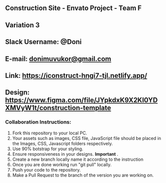 ## Construction Site - Envato Project - Team F

## Variation 3
## Slack Username: @Doni
## E-mail: donimuvukor@gmail.com
## Link: https://iconstruct-hngi7-tjl.netlify.app/
## Design: https://www.figma.com/file/JYpkdxK9X2KI0YDXMVyW1t/construction-template

### Collaboration Instructions:

1. Fork this repository to your local PC.
2. Your assets such as images, CSS file, JavaScript file should be placed in the Images, CSS, Javascript folders respectively.
3. Use 90% botstrap for your styling.
4. Ensure responsiveness in your designs. **Important** .
5. Create a new branch locally name it according to the  instruction 
6. Once you are done working run "git pull" locally.
7. Push your code to the repository.
8. Make a Pull Request to the branch of the version you are working on.
